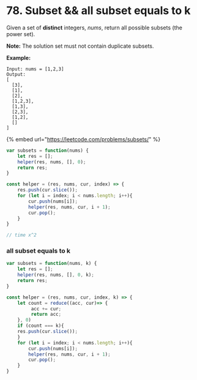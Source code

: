 # 78. Subset  && all subset equals to k



Given a set of **distinct** integers, _nums_, return all possible subsets \(the power set\).

**Note:** The solution set must not contain duplicate subsets.

**Example:**

```text
Input: nums = [1,2,3]
Output:
[
  [3],
  [1],
  [2],
  [1,2,3],
  [1,3],
  [2,3],
  [1,2],
  []
]
```

{% embed url="https://leetcode.com/problems/subsets/" %}

```javascript
var subsets = function(nums) {
    let res = [];
    helper(res, nums, [], 0);
    return res;
}

const helper = (res, nums, cur, index) => {
    res.push(cur.slice());
    for (let i = index; i < nums.length; i++){
        cur.push(nums[i]);
        helper(res, nums, cur, i + 1);
        cur.pop();
    }
}

// time x^2
```

### all subset equals to k

```javascript
var subsets = function(nums, k) {
    let res = [];
    helper(res, nums, [], 0, k);
    return res;
}

const helper = (res, nums, cur, index, k) => {
    let count = reduce((acc, cur)=> {
         acc += cur;
         return acc;
    }, 0)
    if (count === k){
    res.push(cur.slice());
    }
    for (let i = index; i < nums.length; i++){
        cur.push(nums[i]);
        helper(res, nums, cur, i + 1);
        cur.pop();
    }
}
```

